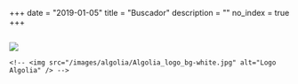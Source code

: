 +++
date        = "2019-01-05"
title       = "Buscador"
description = ""
no_index 	= true
+++

<div class="column hidden-xs ">
	<p id="stats" class="txt_result count_resultats"></p>	
</div>

<div class="row search">
	<!--div class="col-3 col-12-small" style="border:1px solid red">
		<div id="tags" class="facet"></div>
	</div-->
	<div id="hits" class="col-12 col-12-small">
	</div>
</div>

<div class="footer_pagination col-12">

</div>

<img src="/images/algolia-powered-by.svg" />

<!-- TEMPLATES -->
<script type="text/html" id="hit-template">
		<div class="row">
			<div class="col-8 col-12-small">
				<h3><a href="{{path}}">{{{_highlightResult.title.value}}}</a></h3>
				<p>
					{{#content}}
					{{{_snippetResult.content.value}}} [...]
					{{/content}}

					{{^content}}
					{{{_snippetResult.description.value}}}
					{{/content}}
				</p>
			</div>
			<div class="col-4 col-12-small search-image-container">
				{{#image}}
					<span data-src="{{path}}/index.json"></span>
				{{/image}}
				
				{{#youtube}}
					<iframe class="youtube col-4" style="height:281!important" 
							allowfullscreen="allowfullscreen"
							mozallowfullscreen="mozallowfullscreen" 
							msallowfullscreen="msallowfullscreen" 
							oallowfullscreen="oallowfullscreen" 
							webkitallowfullscreen="webkitallowfullscreen"
							src="{{youtube}}">
					</iframe>
				{{/youtube}}
			</div>
		</div>
		<hr />

</script>

<script type="text/html" id="tag-template">
	<li>
		<a href="{{ url }}" class="button small">{{ name }} 
			({{count}})
		</a>
	</li>
</script>

<script type="text/html" id="no-results-template">
	<div id="no-results-message">
	  <p>No se han encontrado resultados para la búsqueda <em>"{{query}}"</em>.</p>
	  <!--a href="." class='clear-all'>Neteja la cerca</a-->
	</div>
</script>

<script type="text/html" id="stats-template">
  Se han encontrado <b>{{nbHits}}</b> resultados
  <hr />
</script>
<!-- /TEMPLATES -->

<!--<div id="logo-algolia"> -->
	<!-- <img src="/images/algolia/Algolia_logo_bg-white.jpg" alt="Logo Algolia" /> -->
<!--</div> -->

<script src="//cdnjs.cloudflare.com/ajax/libs/showdown/1.4.2/showdown.min.js"></script>
<script src="//cdn.jsdelivr.net/npm/instantsearch.js@1.12.1/dist/instantsearch.min.js"></script>